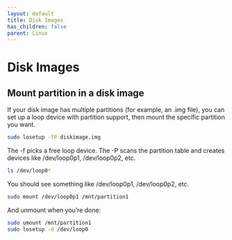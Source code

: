 ```yaml
---
layout: default
title: Disk Images
has_children: false
parent: Linux
---
```


# Disk Images

## Mount partition in a disk image

If your disk image has multiple partitions (for example, an .img file), you can set up a loop device with partition support, then mount the specific partition you want.

```bash
sudo losetup -fP diskimage.img
```

The -f picks a free loop device.
The -P scans the partition table and creates devices like /dev/loop0p1, /dev/loop0p2, etc.

```bash
ls /dev/loop0*
```

You should see something like /dev/loop0p1, /dev/loop0p2, etc.

```bash
sudo mount /dev/loop0p1 /mnt/partition1
```

And unmount when you’re done:

```bash
sudo umount /mnt/partition1
sudo losetup -d /dev/loop0
```
